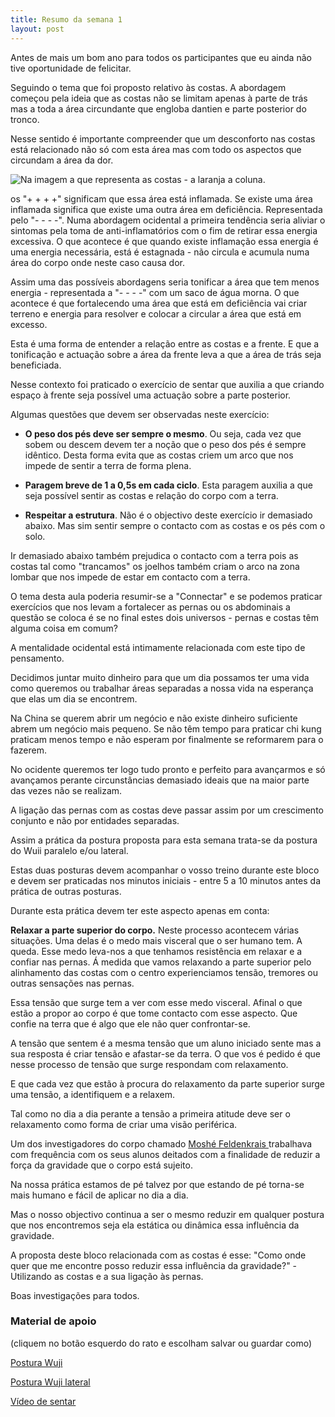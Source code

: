 ```yaml
---
title: Resumo da semana 1
layout: post
---
```

Antes de mais um bom ano para todos os participantes que eu ainda não tive oportunidade de felicitar.

Seguindo o tema que foi proposto relativo às costas. A abordagem começou pela ideia que as costas não se limitam apenas à parte de trás mas a toda a área circundante que engloba dantien e parte posterior do tronco. 

Nesse sentido é importante compreender que um desconforto nas costas está relacionado não só com esta área mas com todo os aspectos que circundam a área da dor. 

![Na imagem a que representa as costas - a laranja a coluna.](https://s3-eu-west-1.amazonaws.com/ckdojo-habits/HaJAn2014/avancadas/a01401costas.jpg)

os "+ + + +" significam que essa área está inflamada. Se existe uma área inflamada significa que existe uma outra área em deficiência. Representada pelo "- - - -". Numa abordagem ocidental a primeira tendência seria aliviar o sintomas pela toma de anti-inflamatórios com o fim de retirar essa energia excessiva. O que acontece é que quando existe inflamação essa energia é uma energia necessária, está é estagnada - não circula e acumula numa área do corpo onde neste caso causa dor. 

Assim uma das possíveis abordagens seria tonificar a área que tem menos energia - representada a "- - - -" com um saco de água morna. O que acontece é que fortalecendo uma área que está em deficiência vai criar terreno e energia para resolver e colocar a circular a área que está em excesso.

Esta é uma forma de entender a relação entre as costas e a frente. E que a tonificação e actuação sobre a área da frente leva a que a área de trás seja beneficiada. 

Nesse contexto foi praticado o exercício de sentar que auxilia a que criando espaço à frente seja possível uma actuação sobre a parte posterior. 

Algumas questões que devem ser observadas neste exercício:

+ **O peso dos pés deve ser sempre o mesmo**. Ou seja, cada vez que sobem ou descem devem ter a noção que o peso dos pés é sempre idêntico. Desta forma evita que as costas criem um arco que nos impede de sentir a terra de forma plena. 

+ **Paragem breve de 1 a 0,5s em cada ciclo**. Esta paragem auxilia a que seja possível sentir as costas e relação do corpo com a terra.

+ **Respeitar a estrutura**. Não é o objectivo deste exercício ir demasiado abaixo. Mas sim sentir sempre o contacto com as costas e os pés com o solo.

Ir demasiado abaixo também prejudica o contacto com a terra pois as costas tal como "trancamos" os joelhos também criam o arco na zona lombar que nos impede de estar em contacto com a terra.

O tema desta aula poderia resumir-se a "Connectar" e se podemos praticar exercícios que nos levam a fortalecer as pernas ou os abdominais a questão se coloca é se no final estes dois universos - pernas e costas têm alguma coisa em comum?

A mentalidade ocidental está intimamente relacionada com este tipo de pensamento.

Decidimos juntar muito dinheiro para que um dia possamos ter uma vida como queremos ou trabalhar áreas separadas a nossa vida na esperança que elas um dia se encontrem. 

Na China se querem abrir um negócio e não existe dinheiro suficiente abrem um negócio mais pequeno. Se não têm tempo para praticar chi kung praticam menos tempo e não esperam por finalmente se reformarem para o fazerem.

No ocidente queremos ter logo tudo pronto e perfeito para avançarmos e só avançamos perante circunstâncias demasiado ideais que na maior parte das vezes não se realizam. 

A ligação das pernas com as costas deve passar assim por um crescimento conjunto e não por entidades separadas.

Assim a prática da postura proposta para esta semana trata-se da postura do Wuii paralelo e/ou lateral.

Estas duas posturas devem acompanhar o vosso treino durante este bloco e devem ser praticadas nos minutos iniciais - entre 5 a 10 minutos antes da prática de outras posturas. 

Durante esta prática devem ter este aspecto apenas em conta:

**Relaxar a parte superior do corpo.** Neste processo acontecem várias situações. Uma delas é o medo mais visceral que o ser humano tem. A queda. Esse medo leva-nos a que tenhamos resistência em relaxar e a confiar nas pernas. Á medida que vamos relaxando a parte superior pelo alinhamento das costas com o centro experienciamos tensão, tremores ou outras sensações nas pernas.

Essa tensão que surge tem a ver com esse medo visceral. Afinal o que estão a propor ao corpo é que tome contacto com esse aspecto. Que confie na terra que é algo que ele não quer confrontar-se. 

A tensão que sentem é a mesma tensão que um aluno iniciado sente mas a sua resposta é criar tensão e afastar-se da terra. O que vos é pedido é que nesse processo de tensão que surge respondam com relaxamento. 

E que cada vez que estão à procura do relaxamento da parte superior surge uma tensão, a identifiquem e a relaxem. 

Tal como no dia a dia perante a tensão a primeira atitude deve ser o relaxamento como forma de criar uma visão periférica. 

Um dos investigadores do corpo chamado [Moshé Feldenkrais ](https://en.wikipedia.org/wiki/Moshe_Feldenkrais) trabalhava com frequência com os seus alunos deitados com a finalidade de reduzir a força da gravidade que o corpo está sujeito. 

Na nossa prática estamos de pé talvez por que estando de pé torna-se mais humano e fácil de aplicar no dia a dia. 

Mas o nosso objectivo continua a ser o mesmo reduzir em qualquer postura que nos encontremos seja ela estática ou dinâmica essa influência da gravidade.

A proposta deste bloco relacionada com as costas é esse: "Como onde quer que me encontre posso reduzir essa influência da gravidade?" - Utilizando as costas e a sua ligação às pernas. 

Boas investigações para todos.

### Material de apoio  

(cliquem no botão esquerdo do rato e escolham salvar ou guardar como)

[Postura Wuji](https://s3-eu-west-1.amazonaws.com/ck-language/postura-wuji.jpg)

[Postura Wuji lateral](https://s3-eu-west-1.amazonaws.com/ck-language/exercicios/postura-wuji-frontal.jpg)

[Vídeo de sentar ](https://s3-eu-west-1.amazonaws.com/ck-language/sentar.flv)




